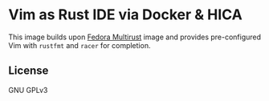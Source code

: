 Vim as Rust IDE via Docker & HICA
=================================

This image builds upon [Fedora Multirust](https://github.com/shaded-enmity/fedora-rust) image and provides pre-configured Vim with `rustfmt` and `racer` for completion.

## License
GNU GPLv3
